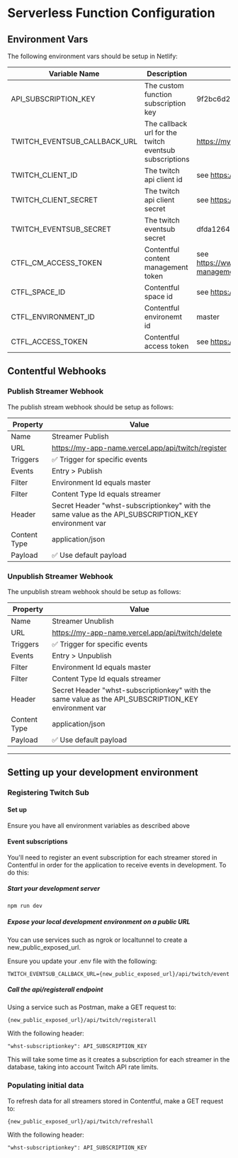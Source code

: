 # Serverless Function Configuration

## Environment Vars

The following environment vars should be setup in Netlify:

| Variable Name                | Description                                            | Example                                                                                                        |
| ---------------------------- | ------------------------------------------------------ | -------------------------------------------------------------------------------------------------------------- |
| API_SUBSCRIPTION_KEY         | The custom function subscription key                   | 9f2bc6d252bc405d94e0eee5fbd20102                                                                               |
| TWITCH_EVENTSUB_CALLBACK_URL | The callback url for the twitch eventsub subscriptions | https://my-app-name.vercel.app/api/twitch/event                                                                |
| TWITCH_CLIENT_ID             | The twitch api client id                               | see https://dev.twitch.tv/docs/api/                                                                            |
| TWITCH_CLIENT_SECRET         | The twitch api client secret                           | see https://dev.twitch.tv/docs/api/                                                                            |
| TWITCH_EVENTSUB_SECRET       | The twitch eventsub secret                             | dfda12648e5d4688b45cfac7ec549e53                                                                               |
| CTFL_CM_ACCESS_TOKEN         | Contentful content management token                    | see https://www.contentful.com/developers/docs/references/content-management-api/#/introduction/authentication |
| CTFL_SPACE_ID                | Contentful space id                                    | see https://www.contentful.com/help/find-space-id/                                                             |
| CTFL_ENVIRONMENT_ID          | Contentful environemt id                               | master                                                                                                         |
| CTFL_ACCESS_TOKEN            | Contentful access token                                | see https://www.contentful.com/faq/personal-access-tokens/                                                     |

## Contentful Webhooks

### Publish Streamer Webhook

The publish stream webhook should be setup as follows:

| Property     | Value                                                                                                |
| ------------ | ---------------------------------------------------------------------------------------------------- |
| Name         | Streamer Publish                                                                                     |
| URL          | https://my-app-name.vercel.app/api/twitch/register                                                   |
| Triggers     | ✅ Trigger for specific events                                                                       |
| Events       | Entry > Publish                                                                                      |
| Filter       | Environment Id equals master                                                                         |
| Filter       | Content Type Id equals streamer                                                                      |
| Header       | Secret Header "whst-subscriptionkey" with the same value as the API_SUBSCRIPTION_KEY environment var |
| Content Type | application/json                                                                                     |
| Payload      | ✅ Use default payload                                                                               |

### Unpublish Streamer Webhook

The unpublish stream webhook should be setup as follows:

| Property     | Value                                                                                                |
| ------------ | ---------------------------------------------------------------------------------------------------- |
| Name         | Streamer Unublish                                                                                    |
| URL          | https://my-app-name.vercel.app/api/twitch/delete                                                     |
| Triggers     | ✅ Trigger for specific events                                                                       |
| Events       | Entry > Unpublish                                                                                    |
| Filter       | Environment Id equals master                                                                         |
| Filter       | Content Type Id equals streamer                                                                      |
| Header       | Secret Header "whst-subscriptionkey" with the same value as the API_SUBSCRIPTION_KEY environment var |
| Content Type | application/json                                                                                     |
| Payload      | ✅ Use default payload                                                                               |

---

## Setting up your development environment

### Registering Twitch Sub

#### Set up

Ensure you have all environment variables as described above

#### Event subscriptions

You'll need to register an event subscription for each streamer stored in Contentful in order for
the application to receive events in development. To do this:

##### Start your development server

```bash
npm run dev
```

##### Expose your local development environment on a public URL

You can use services such as ngrok or localtunnel to create a new_public_exposed_url.

Ensure you update your .env file with the following:

```text
TWITCH_EVENTSUB_CALLBACK_URL={new_public_exposed_url}/api/twitch/event
```

##### Call the api/registerall endpoint

Using a service such as Postman, make a GET request to:

```text
{new_public_exposed_url}/api/twitch/registerall
```

With the following header:

```text
"whst-subscriptionkey": API_SUBSCRIPTION_KEY
```

This will take some time as it creates a subscription for each streamer in the database, taking into
account Twitch API rate limits.

### Populating initial data

To refresh data for all streamers stored in Contentful, make a GET request to:

```text
{new_public_exposed_url}/api/twitch/refreshall
```

With the following header:

```text
"whst-subscriptionkey": API_SUBSCRIPTION_KEY
```

